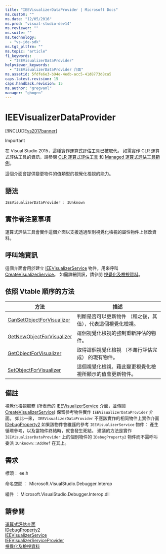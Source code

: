 ```yaml
---
title: "IEEVisualizerDataProvider | Microsoft Docs"
ms.custom: ""
ms.date: "12/05/2016"
ms.prod: "visual-studio-dev14"
ms.reviewer: ""
ms.suite: ""
ms.technology: 
  - "vs-ide-sdk"
ms.tgt_pltfrm: ""
ms.topic: "article"
f1_keywords: 
  - "IEEVisualizerDataProvider"
helpviewer_keywords: 
  - "IEEVisualizerDataProvider 介面"
ms.assetid: 5fdfe6e3-b94e-4edb-acc5-41d8773d8ca5
caps.latest.revision: 15
caps.handback.revision: 15
ms.author: "gregvanl"
manager: "ghogen"
---
```

# IEEVisualizerDataProvider
[!INCLUDE[vs2017banner](../../../code-quality/includes/vs2017banner.md)]

> [!IMPORTANT]
>  在 Visual Studio 2015，這種實作運算式評估工具已被取代。 如需實作 CLR 運算式評估工具的資訊，請參閱 [CLR 運算式評估工具](https://github.com/Microsoft/ConcordExtensibilitySamples/wiki/CLR-Expression-Evaluators) 和 [Managed 運算式評估工具範例](https://github.com/Microsoft/ConcordExtensibilitySamples/wiki/Managed-Expression-Evaluator-Sample)。  
  
 這個介面會提供變更物件的值類型的視覺化檢視的能力。  
  
## 語法  
  
```  
IEEVisualizerDataProvider : IUnknown  
```  
  
## 實作者注意事項  
 運算式評估工具會實作這個介面以支援透過型別視覺化檢視的屬性物件上修改資料。  
  
## 呼叫端資訊  
 這個介面會用於建立 [IEEVisualizerService](../../../extensibility/debugger/reference/ieevisualizerservice.md) 物件，用來呼叫 [CreateVisualizerService](../../../extensibility/debugger/reference/ieevisualizerserviceprovider-createvisualizerservice.md)。 如需詳細資訊，請參閱 [視覺化及檢視資料](../../../extensibility/debugger/visualizing-and-viewing-data.md)。  
  
## 依照 Vtable 順序的方法  
  
|方法|描述|  
|--------|--------|  
|[CanSetObjectForVisualizer](../Topic/IEEVisualizerDataProvider::CanSetObjectForVisualizer.md)|判斷是否可以更新物件 （和之後，其值），代表這個視覺化檢視。|  
|[GetNewObjectForVisualizer](../../../extensibility/debugger/reference/ieevisualizerdataprovider-getnewobjectforvisualizer.md)|這個視覺化檢視的強制重新評估的物件。|  
|[GetObjectForVisualizer](../../../extensibility/debugger/reference/ieevisualizerdataprovider-getobjectforvisualizer.md)|取得這個視覺化檢視 （不進行評估完成） 的現有物件。|  
|[SetObjectForVisualizer](../../../extensibility/debugger/reference/ieevisualizerdataprovider-setobjectforvisualizer.md)|這個視覺化檢視，藉此變更視覺化檢視所顯示的值會更新物件。|  
  
## 備註  
 視覺化檢視服務 \(所表示的 [IEEVisualizerService](../../../extensibility/debugger/reference/ieevisualizerservice.md) 介面，並傳回 [CreateVisualizerService](../../../extensibility/debugger/reference/ieevisualizerserviceprovider-createvisualizerservice.md)\) 保留參考物件實作 `IEEVisualizerDataProvider` 介面。 如此一來， `IEEVisualizerDataProvider` 不應該實作的相同物件上實作介面 [IDebugProperty2](../../../extensibility/debugger/reference/idebugproperty2.md) 如果該物件會維護的參考 `IEEVisualizerService` 物件︰ 產生循環參考，以及當物件終結時，就會發生死結。 建議的方法是實作 `IEEVisualizerDataProvider` 上的個別物件的 `IDebugProperty2` 物件而不需呼叫委派 `IUnknown::AddRef` 在其上。  
  
## 需求  
 標頭︰ ee.h  
  
 命名空間 ︰ Microsoft.VisualStudio.Debugger.Interop  
  
 組件 ︰ Microsoft.VisualStudio.Debugger.Interop.dll  
  
## 請參閱  
 [運算式評估介面](../../../extensibility/debugger/reference/expression-evaluation-interfaces.md)   
 [IDebugProperty2](../../../extensibility/debugger/reference/idebugproperty2.md)   
 [IEEVisualizerService](../../../extensibility/debugger/reference/ieevisualizerservice.md)   
 [IEEVisualizerServiceProvider](../../../extensibility/debugger/reference/ieevisualizerserviceprovider.md)   
 [視覺化及檢視資料](../../../extensibility/debugger/visualizing-and-viewing-data.md)